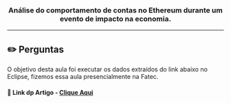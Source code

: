 <p align="center">
      <h3 align="center"> Análise do comportamento de contas no Ethereum durante um evento de impacto na economia. </h3>
<p align="center">

<hr>

## :pencil2: Perguntas

O objetivo desta aula foi executar os dados extraídos do link abaixo no Eclipse, fizemos essa aula presencialmente na Fatec.

#### 🔗 Link dp Artigo - [Clique Aqui]()

















